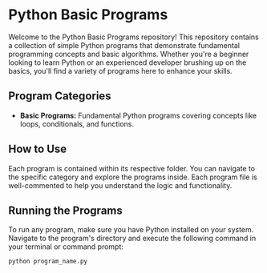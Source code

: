 
# Python Basic Programs

Welcome to the Python Basic Programs repository! This repository contains a collection of simple Python programs that demonstrate fundamental programming concepts and basic algorithms. Whether you're a beginner looking to learn Python or an experienced developer brushing up on the basics, you'll find a variety of programs here to enhance your skills.

## Program Categories

- **Basic Programs:** Fundamental Python programs covering concepts like loops, conditionals, and functions.


## How to Use

Each program is contained within its respective folder. You can navigate to the specific category and explore the programs inside. Each program file is well-commented to help you understand the logic and functionality.

## Running the Programs

To run any program, make sure you have Python installed on your system. Navigate to the program's directory and execute the following command in your terminal or command prompt:

```bash
python program_name.py
